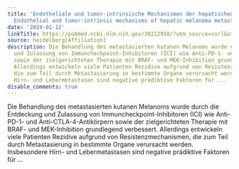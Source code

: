 ```yaml
---
title: 'Endotheliale und tumor-intrinsische Mechanismen der hepatischen Melanommetastasierung:
  Endothelial and tumor-intrinsic mechanisms of hepatic melanoma metastasis'
date: '2024-01-12'
linkTitle: https://pubmed.ncbi.nlm.nih.gov/38212910/?utm_source=curl&utm_medium=rss&utm_campaign=pubmed-2&utm_content=1FakS-2QOkCT8HsMOQP1bCRQ4YzyumYOmxmF0moLsQ3dFB1E9V&fc=20220326224207&ff=20240112170543&v=2.18.0
source: heidelberg[Affiliation]
description: Die Behandlung des metastasierten kutanen Melanoms wurde durch die Entdeckung
  und Zulassung von Immuncheckpoint-Inhibitoren (ICI) wie Anti-PD-1- und Anti-CTLA-4-Antikörpern
  sowie der zielgerichteten Therapie mit BRAF- und MEK-Inhibition grundlegend verbessert.
  Allerdings entwickeln viele Patienten Rezidive aufgrund von Resistenzmechanismen,
  die zum Teil durch Metastasierung in bestimmte Organe verursacht werden. Insbesondere
  Hirn- und Lebermetastasen sind negative prädiktive Faktoren für ...
disable_comments: true
---
```

Die Behandlung des metastasierten kutanen Melanoms wurde durch die Entdeckung und Zulassung von Immuncheckpoint-Inhibitoren (ICI) wie Anti-PD-1- und Anti-CTLA-4-Antikörpern sowie der zielgerichteten Therapie mit BRAF- und MEK-Inhibition grundlegend verbessert. Allerdings entwickeln viele Patienten Rezidive aufgrund von Resistenzmechanismen, die zum Teil durch Metastasierung in bestimmte Organe verursacht werden. Insbesondere Hirn- und Lebermetastasen sind negative prädiktive Faktoren für ...